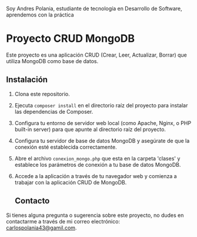 Soy Andres Polania, estudiante de tecnología en Desarrollo de Software, aprendemos con la práctica
# Proyecto CRUD MongoDB

Este proyecto es una aplicación CRUD (Crear, Leer, Actualizar, Borrar) que utiliza MongoDB como base de datos.

## Instalación

1. Clona este repositorio.
2. Ejecuta `composer install` en el directorio raíz del proyecto para instalar las dependencias de Composer.
3. Configura tu entorno de servidor web local (como Apache, Nginx, o PHP built-in server) para que apunte al directorio raíz del proyecto.
4. Configura tu servidor de base de datos MongoDB y asegúrate de que la conexión esté establecida correctamente.
5. Abre el archivo `conexion_mongo.php` que esta en la carpeta 'clases' y establece los parámetros de conexión a tu base de datos MongoDB.
6. Accede a la aplicación a través de tu navegador web y comienza a trabajar con la aplicación CRUD de MongoDB.

   
   ## Contacto

Si tienes alguna pregunta o sugerencia sobre este proyecto, no dudes en contactarme a través de mi correo electrónico: carlospolania43@gamil.com.
